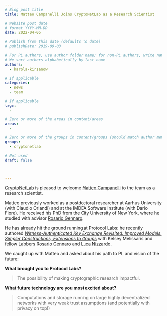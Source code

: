 ```yaml
---
# Blog post title
title: Matteo Campanelli Joins CryptoNetLab as a Research Scientist

# Website post date
# format YYYY-MM-DD
date: 2022-04-05

# Publish from this date (defaults to date)
# publishDate: 2019-09-03

# For PL authors, use author folder name; for non-PL authors, write name as in paper within ""
# We sort authors alphabetically by last name
authors:
  - karola-kirsanow

# If applicable
categories:
  - news
  - team

# If applicable
tags:
  -

# Zero or more of the areas in content/areas
areas:
  -

# Zero or more of the groups in content/groups (should match author membership)
groups:
  - cryptonetlab

# Not used
draft: false



---
```


[CryptoNetLab](/groups/cryptonetlab/) is pleased to welcome [Matteo Campanelli](/authors/matteo-campanelli) to the team as a research scientist. 


Matteo previously worked as a postdoctoral researcher at Aarhus University (with Claudio Orlandi) and at the IMDEA Software Institute (with Dario Fiore). He received his PhD from the City University of New York, where he studied with advisor [Rosario Gennaro](/authors/rosario-gennaro).

He has already hit the ground running at Protocol Labs: he recently authored [*Witness-Authenticated Key Exchange Revisited: Improved Models, Simpler Constructions, Extensions to Groups*](/publications/campanelli2022) with Kelsey Melissaris and fellow Labbers [Rosario Gennaro](/authors/rosario-gennaro) and [Luca Nizzardo](/authors/luca-nizzardo).

We caught up with Matteo and asked about his path to PL and vision of the future:

**What brought you to Protocol Labs?**

> The possibility of making cryptographic research impactful.

**What future technology are you most excited about?**

> Computations and storage running on large highly decentralized networks with very weak trust assumptions (and potentially with privacy on top!)
